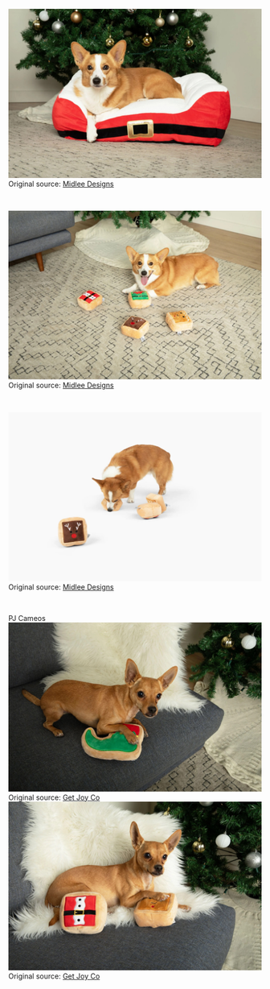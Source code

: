 ![Midlee Designs](https://raw.githubusercontent.com/nikole-flowers/leo-work/main/Midlee%20Designs/MidleeDesigns.jpeg "Midlee Designs")
Original source: [Midlee Designs](https://midleedesigns.com/products/santas-belt-christmas-dog-bed)

</br>

![Midlee Designs](https://raw.githubusercontent.com/nikole-flowers/leo-work/main/Midlee%20Designs/MidleeDesigns2.jpeg "Midlee Designs")
Original source: [Midlee Designs](https://midleedesigns.com/products/midlee-gift-box-christmas-squares-sugar-cookie-dog-toy)

</br>

![Midlee Designs](https://raw.githubusercontent.com/nikole-flowers/leo-work/main/Midlee%20Designs/MidleeDesigns4.jpeg "Midlee Designs")
Original source: [Midlee Designs](https://midleedesigns.com/products/midlee-gift-box-christmas-squares-sugar-cookie-dog-toy)

</br>

PJ Cameos
![Midlee Designs](https://raw.githubusercontent.com/nikole-flowers/leo-work/main/Midlee%20Designs/MidleeDesigns3.jpeg "Get Joy Co")
Original source: [Get Joy Co](https://midleedesigns.com/products/midlee-gift-box-christmas-squares-sugar-cookie-dog-toy)
</br>
![Get Joy Co](https://raw.githubusercontent.com/nikole-flowers/leo-work/main/Midlee%20Designs/MidleeDesigns5.jpeg "Get Joy Co")
Original source: [Get Joy Co](https://midleedesigns.com/products/midlee-elf-shoe-sugar-cookie-dog-toy-small)

